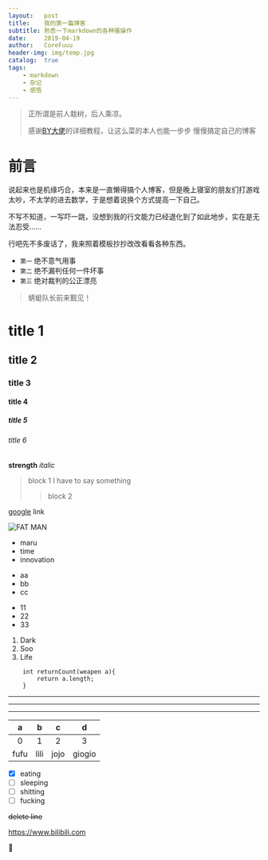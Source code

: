 ```yaml
---
layout:   post
title:    我的第一篇博客
subtitle: 熟悉一下markdown的各种骚操作
date:     2019-04-19
author:   CoreFuuu
header-img: img/temp.jpg
catalog:  true
tags:
    - markdown
    - 杂记
    - 感悟
---
```


>正所谓是前人栽树，后人乘凉。
>
>感谢[BY大佬](https://github.com/qiubaiying)的详细教程，让这么菜的本人也能一步步
慢慢搞定自己的博客
>
>

# 前言
说起来也是机缘巧合，本来是一直懒得搞个人博客，但是晚上寝室的朋友们打游戏太吵，不太学的进去数学，于是想着说换个方式提高一下自己。

不写不知道，一写吓一跳，没想到我的行文能力已经退化到了如此地步，实在是无法忍受……

行吧先不多废话了，我来照着模板抄抄改改看看各种东西。

- `第一` 绝不意气用事
- `第二`	绝不漏判任何一件坏事
- `第三`	绝对裁判的公正漂亮
>蜻蜓队长前来觐见！

# title 1
## title 2
### title 3
#### title 4
##### title 5
###### title 6

**strength**
*italic*

>block 1
> I have to say something
>>block 2

[google](https://www.google.com "WOW") link

![FAT MAN](/img/post-bg-map.jpg)

- maru
- time
- innovation
+ aa
+ bb
+ cc
* 11
* 22
* 33
1.  Dark
2.  Soo
3.  Life

```
    int returnCount(weapen a){
        return a.length;
    }
```

***
-----
- - - - -

| a | b | c | d |
| :-----: | :-----: | :---: | :----:|
| 0 | 1 | 2 | 3 |
| fufu | lili | jojo | giogio |

- [x] eating
- [ ] sleeping
- [ ] shitting
- [ ] fucking

~~delete line~~

<https://www.bilibili.com>

🐎
